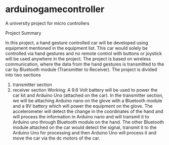 # arduinogamecontroller
A university project for micro controllers

Project Summary


In this project, a hand gesture controlled car will be developed using equipment mentioned in the equipment list. This car would solely be controlled via hand gestures and no remote control with buttons or joystick will be used anywhere in the project.
The project is based on wireless communication, where the data from the hand gestures is transmitted to the car by Bluetooth module (Transmitter to Receiver).
The project is divided into two sections 
1.	transmitter section
2.	receiver section
Working: 
A 9.6 Volt battery will be used to power the car kit and Arduino Uno (attached on the car). In the transmitter section, we will be attaching Arduino nano on the glove with a Bluetooth module and a 9V battery which will power the equipment on the glove. The accelerometer will detect the change in the coordinates of the hand and will process the information in Arduino nano and will transmit it to Arduino uno through Bluetooth module on the hand. The other Bluetooth module attached on the car would detect the signal, transmit it to the Arduino Uno for processing and then Arduino Uno will process it and move the car via the dc motors of the car.  
